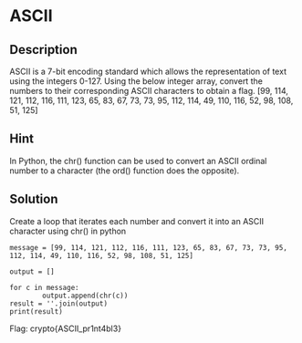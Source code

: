 # ASCII
## Description
ASCII is a 7-bit encoding standard which allows the representation of text using the integers 0-127.
Using the below integer array, convert the numbers to their corresponding ASCII characters to obtain a flag.
[99, 114, 121, 112, 116, 111, 123, 65, 83, 67, 73, 73, 95, 112, 114, 49, 110, 116, 52, 98, 108, 51, 125]
## Hint
In Python, the chr() function can be used to convert an ASCII ordinal number to a character (the ord() function does the opposite).
## Solution
Create a loop that iterates each number and convert it into an ASCII character using chr() in python
```
message = [99, 114, 121, 112, 116, 111, 123, 65, 83, 67, 73, 73, 95, 112, 114, 49, 110, 116, 52, 98, 108, 51, 125]

output = []

for c in message:
        output.append(chr(c))
result = ''.join(output)
print(result)
```
Flag: crypto{ASCII_pr1nt4bl3}
